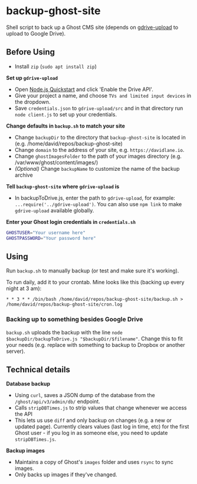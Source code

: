 # backup-ghost-site
Shell script to back up a Ghost CMS site (depends on [gdrive-upload](https://github.com/solarfl4re/gdrive-upload) to upload to Google Drive).

## Before Using
- Install `zip` (`sudo apt install zip`)

**Set up `gdrive-upload`**
- Open [Node.js Quickstart](https://developers.google.com/drive/api/v3/quickstart/nodejs) and click 'Enable the Drive API'.
- Give your project a name, and choose `TVs and limited input devices` in the dropdown.
- Save `credentials.json` to `gdrive-upload/src` and in that directory run `node client.js` to set up your credentials.

**Change defaults in `backup.sh` to match your site**
- Change `backupDir` to the directory that `backup-ghost-site` is located in (e.g. /home/david/repos/backup-ghost-site)
- Change `domain` to the address of your site, e.g. `https://davidlane.io`.
- Change `ghostImagesFolder` to the path of your images directory (e.g. /var/www/ghost/content/images/)
- _(Optional)_ Change `backupName` to customize the name of the backup archive

**Tell `backup-ghost-site` where `gdrive-upload` is**
- In backupToDrive.js, enter the path to `gdrive-upload`, for example: `...require('../gdrive-upload')`.
You can also use `npm link` to make `gdrive-upload` available globally.

**Enter your Ghost login credentials in `credentials.sh`**
````bash
GHOSTUSER="Your username here"
GHOSTPASSWORD="Your password here"
````
## Using
Run `backup.sh` to manually backup (or test and make sure it's working).

To run daily, add it to your crontab. Mine looks like this (backing up every night at 3 am):
````crontab
* * 3 * * /bin/bash /home/david/repos/backup-ghost-site/backup.sh > /home/david/repos/backup-ghost-site/cron.log
````

### Backing up to something besides Google Drive
`backup.sh` uploads the backup with the line `node $backupDir/backupToDrive.js "$backupDir/$filename"`. Change this to fit your needs (e.g. replace with something to backup to Dropbox or another server).


## Technical details
**Database backup**
- Using `curl`, saves a JSON dump of the database from the `/ghost/api/v3/admin/db/` endpoint.
- Calls `stripDBTimes.js` to strip values that change whenever we access the API
- This lets us use `diff` and only backup on changes (e.g. a new or updated page). Currently clears values (last log in time, etc) for the first Ghost user - if you log in as someone else, you need to update `stripDBTimes.js`.

**Backup images**
- Maintains a copy of Ghost's `images` folder and uses `rsync` to sync images.
- Only backs up images if they've changed.
